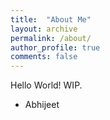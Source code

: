 ```yaml
---
title:  "About Me"
layout: archive
permalink: /about/
author_profile: true
comments: false
---
```


Hello World!
WIP.

- Abhijeet
